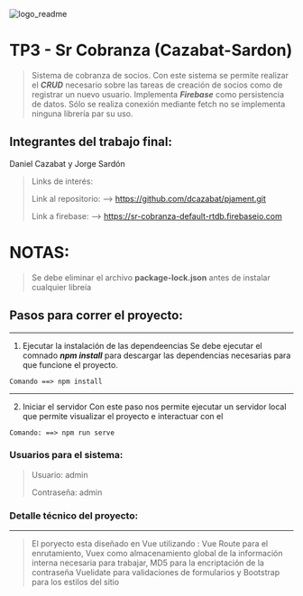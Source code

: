 ![logo_readme](https://user-images.githubusercontent.com/36904152/108848146-62b27d00-75bf-11eb-9cad-dceaaa1c3101.png?raw=false)

# TP3 - Sr Cobranza (Cazabat-Sardon)
>Sistema de cobranza de socios.
Con este sistema se permite realizar el **_CRUD_** necesario sobre las tareas de creación de socios como de registrar un nuevo usuario.
Implementa **_Firebase_** como persistencia de datos. Sólo se realiza conexión mediante fetch no se implementa ninguna librería par su uso.

## Integrantes del trabajo final:
Daniel Cazabat y Jorge Sardón

>Links de interés:
>
>Link al repositorio: --> https://github.com/dcazabat/pjament.git
>
>Link a firebase: --> https://sr-cobranza-default-rtdb.firebaseio.com
>

# NOTAS:

>Se debe eliminar el archivo **__package-lock.json__** antes de instalar cualquier libreía


## Pasos para correr el proyecto:
---
1. Ejecutar la instalación de las dependeencias
    Se debe ejecutar el comnado **_npm install_** para descargar las dependencias necesarias para que funcione el proyecto.
```
Comando ==> npm install
```

---
2. Iniciar el servidor
    Con este paso nos permite ejecutar un servidor local que permite visualizar el proyecto e interactuar con el
```
Comando: ==> npm run serve
```


### Usuarios para el sistema:
>
> Usuario: admin
>
> Contraseña: admin
>


### Detalle técnico del proyecto:
---
>El poryecto esta diseñado en Vue utilizando :
>Vue Route para el enrutamiento, 
>Vuex como almacenamiento global de la información interna necesaria para trabajar,
>MD5 para la encriptación de la contraseña
>Vuelidate para validaciones de formularios y
>Bootstrap para los estilos del sitio
